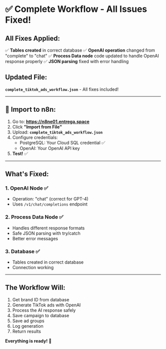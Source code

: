 # ✅ Complete Workflow - All Issues Fixed!

## All Fixes Applied:

✅ **Tables created** in correct database
✅ **OpenAI operation** changed from "complete" to "chat"
✅ **Process Data node** code updated to handle OpenAI response properly
✅ **JSON parsing** fixed with error handling

## Updated File:
**`complete_tiktok_ads_workflow.json`** - All fixes included!

---

## 🚀 Import to n8n:

1. Go to: **https://n8ne01.entrega.space**
2. Click **"Import from File"**
3. Upload: **`complete_tiktok_ads_workflow.json`**
4. Configure credentials:
   - PostgreSQL: Your Cloud SQL credential ✅
   - OpenAI: Your OpenAI API key
5. **Test!** ✅

---

## What's Fixed:

### 1. OpenAI Node ✅
- Operation: "chat" (correct for GPT-4)
- Uses `/v1/chat/completions` endpoint

### 2. Process Data Node ✅
- Handles different response formats
- Safe JSON parsing with try/catch
- Better error messages

### 3. Database ✅
- Tables created in correct database
- Connection working

---

## The Workflow Will:
1. Get brand ID from database
2. Generate TikTok ads with OpenAI
3. Process the AI response safely
4. Save campaign to database
5. Save ad groups
6. Log generation
7. Return results

**Everything is ready!** 🎉

